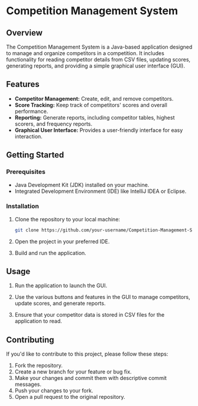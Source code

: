 # Competition Management System

## Overview

The Competition Management System is a Java-based application designed to manage and organize competitors in a competition. It includes functionality for reading competitor details from CSV files, updating scores, generating reports, and providing a simple graphical user interface (GUI).



## Features

- **Competitor Management:** Create, edit, and remove competitors.
- **Score Tracking:** Keep track of competitors' scores and overall performance.
- **Reporting:** Generate reports, including competitor tables, highest scorers, and frequency reports.
- **Graphical User Interface:** Provides a user-friendly interface for easy interaction.

## Getting Started
### Prerequisites

- Java Development Kit (JDK) installed on your machine.
- Integrated Development Environment (IDE) like IntelliJ IDEA or Eclipse.

### Installation

1. Clone the repository to your local machine:

    ```bash
    git clone https://github.com/your-username/Competition-Management-System.git
    ```

2. Open the project in your preferred IDE.

3. Build and run the application.

## Usage

1. Run the application to launch the GUI.

2. Use the various buttons and features in the GUI to manage competitors, update scores, and generate reports.

3. Ensure that your competitor data is stored in CSV files for the application to read.

## Contributing

If you'd like to contribute to this project, please follow these steps:

1. Fork the repository.
2. Create a new branch for your feature or bug fix.
3. Make your changes and commit them with descriptive commit messages.
4. Push your changes to your fork.
5. Open a pull request to the original repository.

